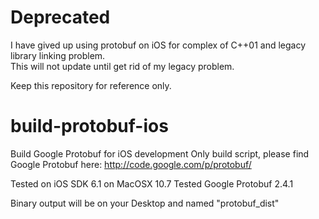 Deprecated
==================
I have gived up using protobuf on iOS for complex of C++01 and legacy library linking problem.  
This will not update until get rid of my legacy problem.  

Keep this repository for reference only.


build-protobuf-ios
==================

Build Google Protobuf for iOS development
Only build script, please find Google Protobuf here: http://code.google.com/p/protobuf/

Tested on iOS SDK 6.1 on MacOSX 10.7
Tested Google Protobuf 2.4.1

Binary output will be on your Desktop and named "protobuf_dist"

